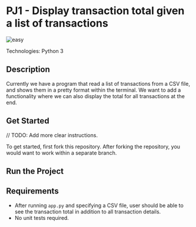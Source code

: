 # PJ1 - Display transaction total given a list of transactions

![easy](https://badgen.net/badge/Difficulty/Easy/green)

Technologies: Python 3

## Description

Currently we have a program that read a list of transactions from a CSV file, and shows them in a pretty format
within the terminal. We want to add a functionality where we can also display the total for all transactions at the end.

## Get Started

// TODO: Add more clear instructions.

To get started, first fork this repository. After forking the repository, you would want to work within a separate branch.

## Run the Project

## Requirements

- After running `app.py` and specifying a CSV file, user should be able to see the transaction total in addition to all transaction details.
- No unit tests required.
